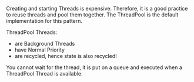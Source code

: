 ﻿Creating and starting Threads is expensive. Therefore, it is a good practice to reuse threads and 
pool them together. The ThreadPool is the default implementation for this pattern.

ThreadPool Threads:
- are Background Threads
- have Normal Priority
- are recycled, hence state is also recycled!

You cannot wait for the thread, it is put on a queue and executed when a ThreadPool Thread is available.

